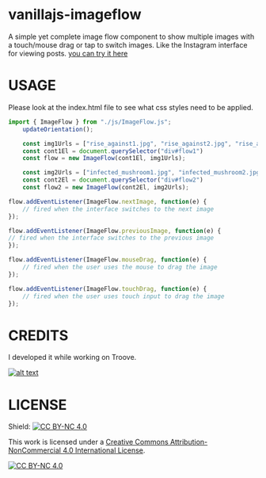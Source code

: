 # vanillajs-imageflow
A simple yet complete image flow component to show multiple images with a touch/mouse drag or tap to switch images. Like the Instagram interface for viewing posts.
[you can try it here](https://blog.obviousleap.co/demos/imageFlowTut/)

# USAGE
Please look at the index.html file to see what css styles need to be applied.

```javascript
import { ImageFlow } from "./js/ImageFlow.js";
    updateOrientation();

    const img1Urls = ["rise_against1.jpg", "rise_against2.jpg", "rise_against3.jpg", "rise_against4.jpg", "rise_against5.jpg", "rise_against6.jpg", "rise_against7.jpg", "rise_against8.jpg", "rise_against9.jpg"];
    const cont1El = document.querySelector("div#flow1")
    const flow = new ImageFlow(cont1El, img1Urls);

    const img2Urls = ["infected_mushroom1.jpg", "infected_mushroom2.jpg", "infected_mushroom3.jpg", "infected_mushroom4.jpg", "infected_mushroom5.jpg", "infected_mushroom6.jpg"];
    const cont2El = document.querySelector("div#flow2")
    const flow2 = new ImageFlow(cont2El, img2Urls);

flow.addEventListener(ImageFlow.nextImage, function(e) {
    // fired when the interface switches to the next image
});

flow.addEventListener(ImageFlow.previousImage, function(e) {
// fired when the interface switches to the previous image
});

flow.addEventListener(ImageFlow.mouseDrag, function(e) {
    // fired when the user uses the mouse to drag the image
});

flow.addEventListener(ImageFlow.touchDrag, function(e) {
    // fired when the user uses touch input to drag the image
});
```

# CREDITS
I developed it while working on Troove.

[![alt text](https://troove.app/favicon-192x192.png "Troove Logo")](https://troove.app)

# LICENSE
Shield: [![CC BY-NC 4.0][cc-by-nc-shield]][cc-by-nc]

This work is licensed under a
[Creative Commons Attribution-NonCommercial 4.0 International License][cc-by-nc].

[![CC BY-NC 4.0][cc-by-nc-image]][cc-by-nc]

[cc-by-nc]: https://creativecommons.org/licenses/by-nc/4.0/
[cc-by-nc-image]: https://licensebuttons.net/l/by-nc/4.0/88x31.png
[cc-by-nc-shield]: https://img.shields.io/badge/License-CC%20BY--NC%204.0-lightgrey.svg
